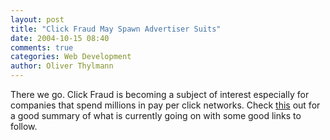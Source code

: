 ```yaml
---
layout: post
title: "Click Fraud May Spawn Advertiser Suits"
date: 2004-10-15 08:40
comments: true
categories: Web Development
author: Oliver Thylmann
---
```



There we go. Click Fraud is becoming a subject of interest especially for companies that spend millions in pay per click networks. Check [this](http://www.marketingvox.com/archives/2004/10/14/click_fraud_may_spawn_advertiser_suits/index.php?rss1) out for a good summary of what is currently going on with some good links to follow.

